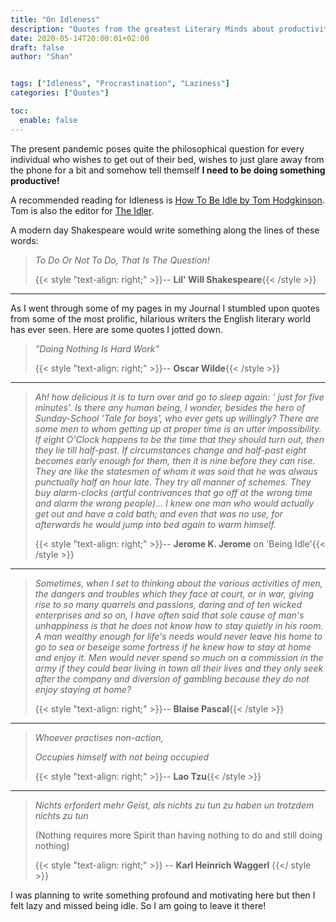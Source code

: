 ```yaml
---
title: "On Idleness"
description: "Quotes from the greatest Literary Minds about productivity"
date: 2020-05-14T20:00:01+02:00
draft: false
author: "Shan"


tags: ["Idleness", "Procrastination", "Laziness"]
categories: ["Quotes"]

toc:
  enable: false
---
```

<!--more-->

The present pandemic poses quite the philosophical question for every individual who wishes to get out of their bed,
wishes to just glare away from the phone for a bit and somehow tell themself __I need to be doing something productive!__

A recommended reading for Idleness is [How To Be Idle by Tom Hodgkinson](https://www.amazon.com/How-Be-Idle-Loafers-Manifesto/dp/0060779691). Tom is also the editor for [The Idler](https://www.idler.co.uk/).

A modern day Shakespeare would write something along the lines of these words:

> _To Do Or Not To Do, That Is The Question!_
>
>{{< style "text-align: right;" >}}-- __Lil' Will Shakespeare__{{< /style >}} 

---

As I went through some of my pages in my Journal I stumbled upon quotes from some of the most prolific, hilarious writers
the English literary world has ever seen. Here are some quotes I jotted down.


> _"Doing Nothing Is Hard Work"_
>
> {{< style "text-align: right;" >}}-- __Oscar Wilde__{{< /style >}} 

---

> _Ah! how delicious it is to turn over and go to sleep again: ' just for five minutes'. Is there any human being, I wonder, besides the hero of Sunday-School 'Tale for boys', who ever gets up willingly? There are some men to whom getting up at proper time is an utter impossibility. If eight O'Clock happens to be the time that they should turn out, then they lie till half-past. If circumstances change and half-past eight becomes early enough for them, then it is nine before they can rise. They are like the statesmen of whom it was said that he was alwaus punctually half an hour late. They try all manner of schemes. They buy alarm-clocks (artful contrivances that go off at the wrong time and alarm the wrong people)... I knew one man who would actually get out and have a cold bath; and even that was no use, for afterwards he would jump into bed again to warm himself._
>
> {{< style "text-align: right;" >}}-- __Jerome K. Jerome__ on 'Being Idle'{{< /style >}} 

---
> _Sometimes, when I set to thinking about the various activities of men, the dangers and troubles which they face at court, or in war, giving rise to so many quarrels and passions, daring and of ten wicked enterprises and so on, I have often said that sole cause of man's unhappiness is that he does not know how to stay quietly in his room. A man wealthy enough for life's needs would never leave his home to go to sea or beseige some fortress if he knew how to stay at home and enjoy it. Men would never spend so much on a commission in the army if they could bear living in town all their lives and they only seek after the company and diversion of gambling because they do not enjoy staying at home?_
>
> {{< style "text-align: right;" >}}-- __Blaise Pascal__{{< /style >}}

---
> _Whoever practises non-action,_
>
> _Occupies himself with not being occupied_
>
> {{< style "text-align: right;" >}}-- __Lao Tzu__{{< /style >}}

---
> _Nichts erfordert mehr Geist, als nichts zu tun zu haben un trotzdem nichts zu tun_
>
> (Nothing requires more Spirit than having nothing to do and still doing nothing)
>
> {{< style "text-align: right;" >}} -- __Karl Heinrich Waggerl__ {{</ style >}}

I was planning to write something profound and motivating here but then I felt lazy and missed being idle. So I am going to leave it there!
